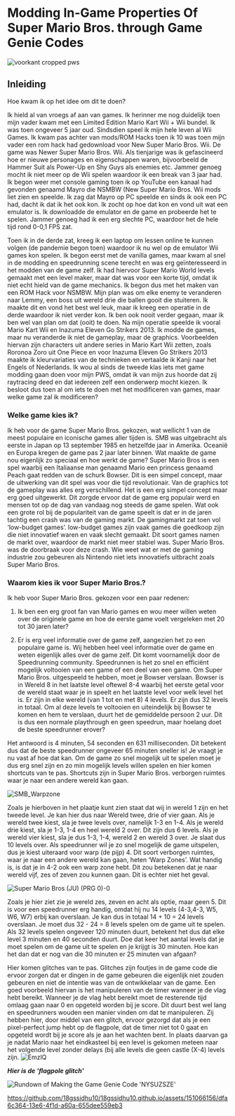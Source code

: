 # Modding In-Game Properties Of Super Mario Bros. through Game Genie Codes

![voorkant cropped pws](https://github.com/18gssidhu10/18gssidhu10.github.io/assets/151066156/41d72ddd-5857-483f-b1a2-7d8a74d6679a)

## Inleiding

Hoe kwam ik op het idee om dit te doen?

Ik hield al van vroegs af aan van games. Ik herinner me nog duidelijk toen mijn vader kwam met een Limited Edition Mario Kart Wii  + Wii bundel. Ik was toen ongeveer 5 jaar oud. Sindsdien speel ik mijn hele leven al Wii Games. Ik kwam pas achter van mods/ROM Hacks toen ik 10 was toen mijn vader een rom hack had gedownload voor New Super Mario Bros. Wii. De game was Newer Super Mario Bros. Wii. Als tienjarige was ik gefascineerd hoe er nieuwe personages en eigenschappen waren, bijvoorbeeld de Hammer Suit als Power-Up  en Shy Guys als enemies etc.
Jammer genoeg mocht ik niet meer op de Wii spelen waardoor ik een break van 3 jaar had. Ik begon weer met console gaming toen ik op YouTube een kanaal had gevonden genaamd Mayro die NSMBW (New Super Mario Bros. Wii mods liet zien en speelde. Ik zag dat Mayro op PC speelde en sinds ik ook een PC had, dacht ik dat ik het ook kon. Ik zocht op hoe dat kon en vond uit wat een emulator is. Ik downloadde de emulator en de game en probeerde het te spelen. 
Jammer genoeg had ik een erg slechte PC, waardoor het de hele tijd rond 0-0,1 FPS zat. 

Toen ik in de derde zat, kreeg ik een laptop om lessen online te kunnen volgen (de pandemie begon toen) waardoor ik nu wel op de emulator Wii games kon spelen. Ik begon eerst met de vanilla games, maar kwam al snel in de modding en speedrunning scene terecht en was erg geïnteresseerd in het modden van de game zelf. Ik had hiervoor Super Mario World levels gemaakt met een level maker, maar dat was voor een korte tijd, omdat ik niet echt hield van de game mechanics. Ik begon dus met het maken van een ROM Hack voor NSMBW. Mijn plan was om elke enemy te veranderen naar Lemmy, een boss uit wereld drie die ballen gooit die stuiteren. Ik maakte dit en vond het best wel leuk, maar ik kreeg een operatie in de derde waardoor ik niet verder kon. Ik ben ook nooit verder gegaan, maar ik ben wel van plan om dat (ooit) te doen. Na mijn operatie speelde ik vooral Mario Kart Wii en Inazuma Eleven Go Strikers 2013. Ik modde de games, maar nu veranderde ik niet de gameplay, maar de graphics. Voorbeelden hiervan zijn characters uit andere series in Mario Kart Wii zetten, zoals Roronoa Zoro uit One Piece en voor Inazuma Eleven Go Strikers 2013 maakte ik kleurvariaties van de technieken en vertaalde ik Kanji naar het Engels of Nederlands.
Ik wou al sinds de tweede klas iets met game modding gaan doen voor mijn PWS, omdat ik van mijn zus hoorde dat zij raytracing deed en dat iedereen zelf een onderwerp mocht kiezen. Ik besloot dus toen al om iets te doen met het modificeren van games, maar welke game zal ik modificeren?

### Welke game kies ik?

Ik heb voor de game Super Mario Bros. gekozen, wat wellicht 1 van de meest populaire en iconische games aller tijden is. SMB was uitgebracht als eerste in Japan op 13 september 1985 en hetzelfde jaar in Amerika. Oceanië en Europa kregen de game pas 2 jaar later binnen. Wat maakte de game nou eigenlijk zo speciaal en hoe werkt de game? Super Mario Bros is een spel waarbij een Italiaanse man genaamd Mario een princess genaamd Peach gaat redden van de schurk Bowser. Dit is een simpel concept, maar de uitwerking van dit spel was voor die tijd revolutionair. Van de graphics tot de gameplay was alles erg verschillend. Het is een erg simpel concept maar erg goed uitgewerkt. Dit zorgde ervoor dat de game erg populair werd en mensen tot op de dag van vandaag nog steeds de game spelen. Wat ook een grote rol bij de populariteit van de game speelt is dat er in de jaren tachtig een crash was van de gaming markt. De gamingmarkt zat toen vol ‘low-budget games’. low-budget games zijn vaak games die goedkoop zijn die niet innovatief waren en vaak slecht gemaakt. Dit soort games namen de markt over, waardoor de markt niet meer stabiel was. Super Mario Bros. was de doorbraak voor deze crash. Wie weet wat er met de gaming industrie zou gebeuren als Nintendo niet iets innovatiefs uitbracht zoals Super Mario Bros.

### Waarom kies ik voor Super Mario Bros.?

Ik heb voor Super Mario Bros. gekozen voor een paar redenen:

1) Ik ben een erg groot fan van Mario games en wou meer willen weten over de originele game en hoe de eerste game voelt vergeleken met 20 tot 30 jaren later? 

2) Er is erg veel informatie over de game zelf, aangezien het zo een populaire game is. Wij hebben heel veel informatie over de game en weten eigenlijk alles over de game zelf. Dit komt voornamelijk door de Speedrunning community.
Speedrunnen is het zo snel en efficiënt mogelijk voltooien van een game of een deel van een game. Om Super Mario Bros. uitgespeeld te hebben, moet je Bowser verslaan. Bowser is in Wereld 8 in het laatste level oftewel 8-4 waarbij het eerste getal voor de wereld staat waar je in speelt en het laatste level voor welk level het is. Er zijn in elke wereld (van 1 tot en met 8) 4 levels. Er zijn dus 32 levels in totaal. Om al deze levels te voltooien en uiteindelijk bij Bowser te komen en hem te verslaan, duurt het de gemiddelde persoon 2 uur. Dit is dus een normale playthrough en geen speedrun, maar hoelang doet de beste speedrunner erover? 

Het antwoord is 4 minuten, 54 seconden en 631 milliseconden. Dit betekent dus dat de beste speedrunner ongeveer 65 minuten sneller is! Je vraagt je nu vast af hoe dat kan. Om de game zo snel mogelijk uit te spelen moet je dus erg snel zijn en zo min mogelijk levels willen spelen en hier komen shortcuts van te pas. Shortcuts zijn in Super Mario Bros. verborgen ruimtes waar je naar een andere wereld kan gaan.

![SMB_Warpzone](https://github.com/18gssidhu10/18gssidhu/assets/151066156/d29f32a2-5885-4608-8dea-ed3b3ad6b3ad)

Zoals je hierboven in het plaatje kunt zien staat dat wij in wereld 1 zijn en het tweede level. Je kan hier dus naar Wereld twee, drie of vier gaan. Als je wereld twee kiest, sla je twee levels over, namelijk 1-3 en 1-4. Als je wereld drie kiest, sla je 1-3, 1-4 en heel wereld 2 over. Dit zijn dus 6 levels. Als je wereld vier kiest, sla je dus 1-3, 1-4, wereld 2 en wereld 3 over. Je slaat dus 10 levels over. Als speedrunner wil je zo snel mogelijk de game uitspelen, dus je kiest uiteraard voor warp (de pijp) 4. Dit soort verborgen ruimtes, waar je naar een andere wereld kan gaan, heten ‘Warp Zones’. 
Wat handig is, is dat je in 4-2 ook een warp zone hebt. Dit zou betekenen dat je naar wereld vijf, zes of zeven zou kunnen gaan. Dit is echter niet het geval.

![Super Mario Bros (JU) (PRG 0)-0](https://github.com/18gssidhu10/18gssidhu10.github.io/assets/151066156/fdee48c5-2cfa-4cff-b180-28a1ff5f4e68)

Zoals je hier ziet zie je wereld zes, zeven en acht als optie, maar geen 5. Dit is voor een speedrunner erg handig, omdat hij nu 14 levels (4-3,4-3, W5, W6, W7) erbij kan overslaan.
Je kan dus in totaal 14 + 10 = 24 levels overslaan. Je moet dus 32 - 24 = 8 levels spelen om de game uit te spelen. Als 32 levels spelen ongeveer 120 minuten duurt, betekent het dus dat elke level 3 minuten en 40 seconden duurt. Doe dat keer het aantal levels dat je moet spelen om de game uit te spelen en je krijgt is 30 minuten. Hoe kan het dan dat er nog van die 30 minuten er 25 minuten van afgaan?

Hier komen glitches van te pas. Glitches zijn foutjes in de game code die ervoor zorgen dat er dingen in de game gebeuren die eigenlijk niet zouden gebeuren en niet de intentie was van de ontwikkelaar van de game. Een goed voorbeeld hiervan is het manipuleren van de timer wanneer je de vlag hebt bereikt. Wanneer je de vlag hebt bereikt moet de resterende tijd omlaag gaan naar 0 en opgeteld worden bij je score. Dit duurt best wel lang en speedrunners wouden een manier vinden om dat te manipuleren. Zij hebben hier, door middel van een glitch, ervoor gezorgd dat als je een pixel-perfect jump hebt op de flagpole, dat de timer niet tot 0 gaat en opgeteld wordt bij je score als je aan het wachten bent. In plaats daarvan ga je nadat Mario naar het eindkasteel bij een level is gekomen meteen naar het volgende level zonder delays (bij alle levels die geen castle (X-4) levels zijn.
![EmzlQ](https://github.com/18gssidhu10/18gssidhu10.github.io/assets/151066156/01525144-3a4d-4363-9af2-bb7ae478fadf)

**_Hier is de 'flagpole glitch'_**
















































![Rundown of Making the Game Genie Code 'NYSUZSZE'](https://github.com/18gssidhu10/18gssidhu10.github.io/assets/151066156/265fb032-d0c3-466b-942c-8215164a5d1d)

https://github.com/18gssidhu10/18gssidhu10.github.io/assets/151066156/dfa6c364-13e6-4f1d-a60a-655dee559eb3

